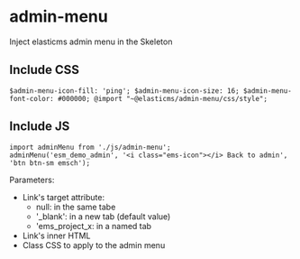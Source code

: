 # admin-menu
Inject elasticms admin menu in the Skeleton


## Include CSS

``
$admin-menu-icon-fill: 'ping';
$admin-menu-icon-size: 16;
$admin-menu-font-color: #000000;
@import "~@elasticms/admin-menu/css/style";
``
## Include JS

```
import adminMenu from './js/admin-menu';
adminMenu('esm_demo_admin', '<i class="ems-icon"></i> Back to admin', 'btn btn-sm emsch');
```

Parameters:
  - Link's target attribute:
    - null: in the same tabe
    - '_blank': in a new tab (default value)
    - 'ems_project_x: in a named tab
  - Link's inner HTML
  - Class CSS to apply to the admin menu